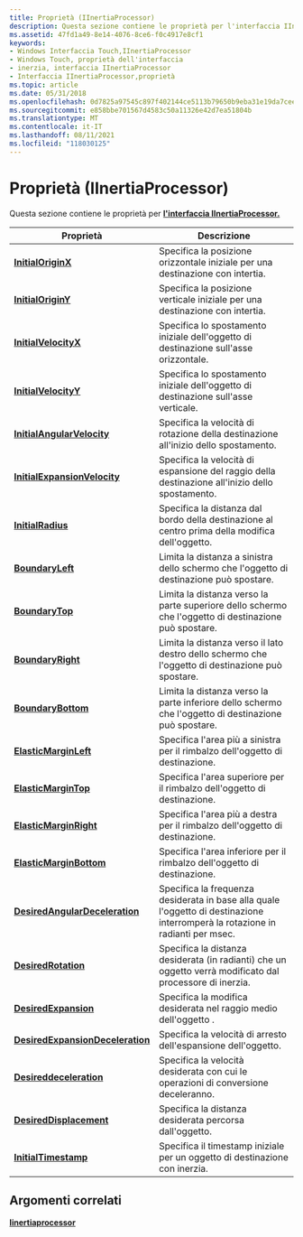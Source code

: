 ```yaml
---
title: Proprietà (IInertiaProcessor)
description: Questa sezione contiene le proprietà per l'interfaccia IInertiaProcessor.
ms.assetid: 47fd1a49-8e14-4076-8ce6-f0c4917e8cf1
keywords:
- Windows Interfaccia Touch,IInertiaProcessor
- Windows Touch, proprietà dell'interfaccia
- inerzia, interfaccia IInertiaProcessor
- Interfaccia IInertiaProcessor,proprietà
ms.topic: article
ms.date: 05/31/2018
ms.openlocfilehash: 0d7825a97545c897f402144ce5113b79650b9eba31e19da7ceef1459ae6cdc13
ms.sourcegitcommit: e858bbe701567d4583c50a11326e42d7ea51804b
ms.translationtype: MT
ms.contentlocale: it-IT
ms.lasthandoff: 08/11/2021
ms.locfileid: "118030125"
---
```

# <a name="properties-iinertiaprocessor"></a>Proprietà (IInertiaProcessor)

Questa sezione contiene le proprietà per [**l'interfaccia IInertiaProcessor.**](/windows/desktop/api/manipulations/nn-manipulations-iinertiaprocessor)



| Proprietà                                                                               | Descrizione                                                                                               |
|----------------------------------------------------------------------------------------|----------------------------------------------------------------------------------------------------------|
| [**InitialOriginX**](/windows/desktop/api/manipulations/nf-manipulations-iinertiaprocessor-get_initialoriginx)                             | Specifica la posizione orizzontale iniziale per una destinazione con intertia.                                   |
| [**InitialOriginY**](/windows/desktop/api/manipulations/nf-manipulations-iinertiaprocessor-get_initialoriginy)                             | Specifica la posizione verticale iniziale per una destinazione con intertia.                                     |
| [**InitialVelocityX**](/windows/desktop/api/manipulations/nf-manipulations-iinertiaprocessor-get_initialvelocityx)                         | Specifica lo spostamento iniziale dell'oggetto di destinazione sull'asse orizzontale.                              |
| [**InitialVelocityY**](/windows/desktop/api/manipulations/nf-manipulations-iinertiaprocessor-get_initialvelocityy)                         | Specifica lo spostamento iniziale dell'oggetto di destinazione sull'asse verticale.                                |
| [**InitialAngularVelocity**](/windows/desktop/api/manipulations/nf-manipulations-iinertiaprocessor-get_initialangularvelocity)             | Specifica la velocità di rotazione della destinazione all'inizio dello spostamento.                                    |
| [**InitialExpansionVelocity**](/windows/desktop/api/manipulations/nf-manipulations-iinertiaprocessor-get_initialexpansionvelocity)         | Specifica la velocità di espansione del raggio della destinazione all'inizio dello spostamento.                               |
| [**InitialRadius**](/windows/desktop/api/manipulations/nf-manipulations-iinertiaprocessor-get_initialradius)                               | Specifica la distanza dal bordo della destinazione al centro prima della modifica dell'oggetto.          |
| [**BoundaryLeft**](/windows/desktop/api/manipulations/nf-manipulations-iinertiaprocessor-get_boundaryleft)                                 | Limita la distanza a sinistra dello schermo che l'oggetto di destinazione può spostare.                                 |
| [**BoundaryTop**](/windows/desktop/api/manipulations/nf-manipulations-iinertiaprocessor-get_boundarytop)                                   | Limita la distanza verso la parte superiore dello schermo che l'oggetto di destinazione può spostare.                                  |
| [**BoundaryRight**](/windows/desktop/api/manipulations/nf-manipulations-iinertiaprocessor-get_boundaryright)                               | Limita la distanza verso il lato destro dello schermo che l'oggetto di destinazione può spostare.                           |
| [**BoundaryBottom**](/windows/desktop/api/manipulations/nf-manipulations-iinertiaprocessor-get_boundarybottom)                             | Limita la distanza verso la parte inferiore dello schermo che l'oggetto di destinazione può spostare.                               |
| [**ElasticMarginLeft**](/windows/desktop/api/manipulations/nf-manipulations-iinertiaprocessor-get_elasticmarginleft)                       | Specifica l'area più a sinistra per il rimbalzo dell'oggetto di destinazione.                                            |
| [**ElasticMarginTop**](/windows/desktop/api/manipulations/nf-manipulations-iinertiaprocessor-get_elasticmargintop)                         | Specifica l'area superiore per il rimbalzo dell'oggetto di destinazione.                                             |
| [**ElasticMarginRight**](/windows/desktop/api/manipulations/nf-manipulations-iinertiaprocessor-get_elasticmarginright)                     | Specifica l'area più a destra per il rimbalzo dell'oggetto di destinazione.                                           |
| [**ElasticMarginBottom**](/windows/desktop/api/manipulations/nf-manipulations-iinertiaprocessor-get_elasticmarginbottom)                   | Specifica l'area inferiore per il rimbalzo dell'oggetto di destinazione.                                              |
| [**DesiredAngularDeceleration**](/windows/desktop/api/manipulations/nf-manipulations-iinertiaprocessor-get_desiredangulardeceleration)     | Specifica la frequenza desiderata in base alla quale l'oggetto di destinazione interromperà la rotazione in radianti per msec.                |
| [**DesiredRotation**](/windows/desktop/api/manipulations/nf-manipulations-iinertiaprocessor-get_desiredrotation)                           | Specifica la distanza desiderata (in radianti) che un oggetto verrà modificato dal processore di inerzia. |
| [**DesiredExpansion**](/windows/desktop/api/manipulations/nf-manipulations-iinertiaprocessor-get_desiredexpansion)                         | Specifica la modifica desiderata nel raggio medio dell'oggetto .                                        |
| [**DesiredExpansionDeceleration**](/windows/desktop/api/manipulations/nf-manipulations-iinertiaprocessor-get_desiredexpansiondeceleration) | Specifica la velocità di arresto dell'espansione dell'oggetto.                                              |
| [**Desireddeceleration**](/windows/desktop/api/manipulations/nf-manipulations-iinertiaprocessor-get_desireddeceleration)                   | Specifica la velocità desiderata con cui le operazioni di conversione deceleranno.                              |
| [**DesiredDisplacement**](/windows/desktop/api/manipulations/nf-manipulations-iinertiaprocessor-get_desireddisplacement)                   | Specifica la distanza desiderata percorsa dall'oggetto.                                              |
| [**InitialTimestamp**](/windows/desktop/api/manipulations/nf-manipulations-iinertiaprocessor-get_initialtimestamp)                         | Specifica il timestamp iniziale per un oggetto di destinazione con inerzia.                                  |



 

## <a name="related-topics"></a>Argomenti correlati

<dl> <dt>

[**Iinertiaprocessor**](/windows/desktop/api/manipulations/nn-manipulations-iinertiaprocessor)
</dt> </dl>

 

 




